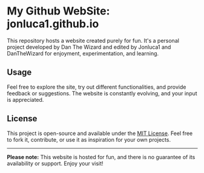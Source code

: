 # My Github WebSite: jonluca1.github.io

This repository hosts a website created purely for fun. It's a personal project developed by Dan The Wizard and edited by Jonluca1 and DanTheWizard for enjoyment, experimentation, and learning.


## Usage

Feel free to explore the site, try out different functionalities, and provide feedback or suggestions. The website is constantly evolving, and your input is appreciated.


## License

This project is open-source and available under the [MIT License](LICENSE). Feel free to fork it, contribute, or use it as inspiration for your own projects.

---

**Please note:** This website is hosted for fun, and there is no guarantee of its availability or support. Enjoy your visit!
